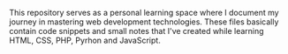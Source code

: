 This repository serves as a personal learning space where I document my journey in mastering web development technologies. These files basically contain code snippets and small notes that I've created while learning HTML, CSS, PHP, Pyrhon and JavaScript. 
